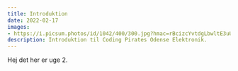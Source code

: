 ```yaml
---
title: Introduktion
date: 2022-02-17
images:
- https://i.picsum.photos/id/1042/400/300.jpg?hmac=rBcizcYvtdgLbwltE3uU3EWyFbuBGpyy9C2YilmohL0
description: Introduktion til Coding Pirates Odense Elektronik.
---
```

Hej det her er uge 2.